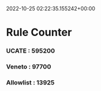 2022-10-25 02:22:35.155242+00:00
# Rule Counter 
 ### UCATE : 595200

 ### Veneto : 97700

 ### Allowlist : 13925